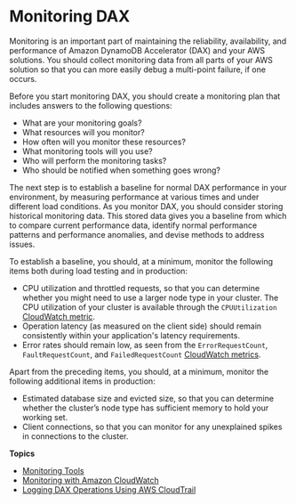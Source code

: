 # Monitoring DAX<a name="DAX.Monitoring"></a>

Monitoring is an important part of maintaining the reliability, availability, and performance of Amazon DynamoDB Accelerator \(DAX\) and your AWS solutions\. You should collect monitoring data from all parts of your AWS solution so that you can more easily debug a multi\-point failure, if one occurs\.

Before you start monitoring DAX, you should create a monitoring plan that includes answers to the following questions:
+ What are your monitoring goals?
+ What resources will you monitor?
+ How often will you monitor these resources?
+ What monitoring tools will you use?
+ Who will perform the monitoring tasks?
+ Who should be notified when something goes wrong?

The next step is to establish a baseline for normal DAX performance in your environment, by measuring performance at various times and under different load conditions\. As you monitor DAX, you should consider storing historical monitoring data\. This stored data gives you a baseline from which to compare current performance data, identify normal performance patterns and performance anomalies, and devise methods to address issues\. 

To establish a baseline, you should, at a minimum, monitor the following items both during load testing and in production:
+ CPU utilization and throttled requests, so that you can determine whether you might need to use a larger node type in your cluster\. The CPU utilization of your cluster is available through the `CPUUtilization` [CloudWatch metric](dax-metrics-dimensions-dax.md)\.
+ Operation latency \(as measured on the client side\) should remain consistently within your application's latency requirements\.
+ Error rates should remain low, as seen from the `ErrorRequestCount`, `FaultRequestCount`, and `FailedRequestCount` [CloudWatch metrics](dax-metrics-dimensions-dax.md)\.

Apart from the preceding items, you should, at a minimum, monitor the following additional items in production:
+ Estimated database size and evicted size, so that you can determine whether the cluster’s node type has sufficient memory to hold your working set\.
+ Client connections, so that you can monitor for any unexplained spikes in connections to the cluster\.

**Topics**
+ [Monitoring Tools](dax-monitoring-automated-manual.md)
+ [Monitoring with Amazon CloudWatch](dax-monitoring-cloudwatch.md)
+ [Logging DAX Operations Using AWS CloudTrail](dax-logging-using-cloudtrail.md)